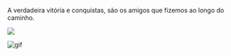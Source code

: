 A verdadeira vitória e conquistas, são os amigos que fizemos ao longo do caminho.

![](https://media.tenor.com/QsO5N5jVel4AAAAd/koenigsegg-need-for-speed-movie.gif)


![gif](https://github.com/user-attachments/assets/f6b0b278-e6c6-49f3-a3ec-7a08cc3cbc20)

